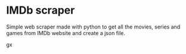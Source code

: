 # IMDb scraper

Simple web scraper made with python to get all the movies, series and games from IMDb website and create a json file.

gx
